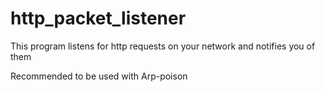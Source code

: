 # http_packet_listener
This program listens for http requests on your network and notifies you of them

Recommended to be used with Arp-poison
